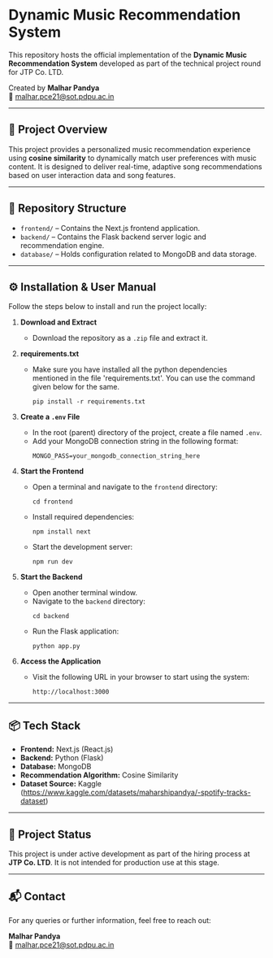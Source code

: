 # Dynamic Music Recommendation System

This repository hosts the official implementation of the **Dynamic Music Recommendation System** developed as part of the technical project round for JTP Co. LTD.

Created by **Malhar Pandya**  
📧 malhar.pce21@sot.pdpu.ac.in

---

## 📌 Project Overview

This project provides a personalized music recommendation experience using **cosine similarity** to dynamically match user preferences with music content. It is designed to deliver real-time, adaptive song recommendations based on user interaction data and song features.

---

## 📁 Repository Structure

- `frontend/` – Contains the Next.js frontend application.
- `backend/` – Contains the Flask backend server logic and recommendation engine.
- `database/` – Holds configuration related to MongoDB and data storage.

---

## ⚙️ Installation & User Manual

Follow the steps below to install and run the project locally:

1. **Download and Extract**
   - Download the repository as a `.zip` file and extract it.

2. **requirements.txt**
   - Make sure you have installed all the python dependencies mentioned in the file 'requirements.txt'. You can use the command given below for the same.
     ```
     pip install -r requirements.txt
     ```

3. **Create a `.env` File**
   - In the root (parent) directory of the project, create a file named `.env`.
   - Add your MongoDB connection string in the following format:
     ```
     MONGO_PASS=your_mongodb_connection_string_here
     ```

4. **Start the Frontend**
   - Open a terminal and navigate to the `frontend` directory:
     ```
     cd frontend
     ```
   - Install required dependencies:
     ```
     npm install next
     ```
   - Start the development server:
     ```
     npm run dev
     ```

5. **Start the Backend**
   - Open another terminal window.
   - Navigate to the `backend` directory:
     ```
     cd backend
     ```
   - Run the Flask application:
     ```
     python app.py
     ```

6. **Access the Application**
   - Visit the following URL in your browser to start using the system:
     ```
     http://localhost:3000
     ```

---

## 📦 Tech Stack

- **Frontend:** Next.js (React.js)
- **Backend:** Python (Flask)
- **Database:** MongoDB
- **Recommendation Algorithm:** Cosine Similarity
- **Dataset Source:** Kaggle (https://www.kaggle.com/datasets/maharshipandya/-spotify-tracks-dataset)

---

## 🚧 Project Status

This project is under active development as part of the hiring process at **JTP Co. LTD**. It is not intended for production use at this stage.

---

## 📬 Contact

For any queries or further information, feel free to reach out:

**Malhar Pandya**  
📧 malhar.pce21@sot.pdpu.ac.in
